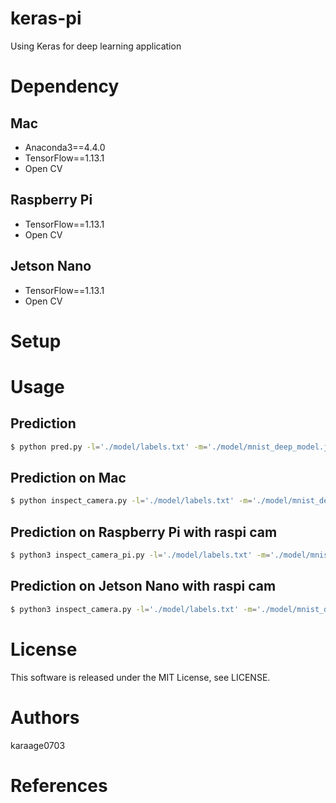 # keras-pi
Using Keras for deep learning application

# Dependency
## Mac
- Anaconda3==4.4.0
- TensorFlow==1.13.1
- Open CV

## Raspberry Pi
- TensorFlow==1.13.1
- Open CV

## Jetson Nano
- TensorFlow==1.13.1
- Open CV

# Setup

# Usage

## Prediction

```sh
$ python pred.py -l='./model/labels.txt' -m='./model/mnist_deep_model.json' -w='./model/weights.99.hdf5' -t='./data/test.jpg'
```

## Prediction on Mac
```sh
$ python inspect_camera.py -l='./model/labels.txt' -m='./model/mnist_deep_model.json' -w='./model/weights.99.hdf5'
```

## Prediction on Raspberry Pi with raspi cam

```sh
$ python3 inspect_camera_pi.py -l='./model/labels.txt' -m='./model/mnist_deep_model.json' -w='./model/weights.99.hdf5'
```

## Prediction on Jetson Nano with raspi cam
```sh
$ python3 inspect_camera.py -l='./model/labels.txt' -m='./model/mnist_deep_model.json' -w='./model/weights.99.hdf5' -d='jetson_nano_raspi_cam'
```

# License
This software is released under the MIT License, see LICENSE.

# Authors
karaage0703

# References
